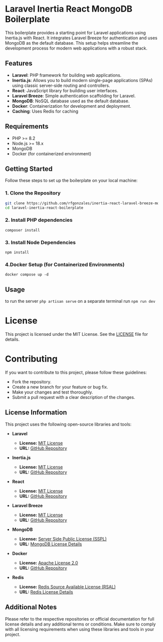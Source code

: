# Laravel Inertia React MongoDB Boilerplate

This boilerplate provides a starting point for Laravel applications using Inertia.js with React. It integrates Laravel Breeze for authentication and uses MongoDB as the default database. This setup helps streamline the development process for modern web applications with a robust stack.

## Features

-   **Laravel**: PHP framework for building web applications.
-   **Inertia.js**: Allows you to build modern single-page applications (SPAs) using classic server-side routing and controllers.
-   **React**: JavaScript library for building user interfaces.
-   **Laravel Breeze**: Simple authentication scaffolding for Laravel.
-   **MongoDB**: NoSQL database used as the default database.
-   **Docker**: Containerization for development and deployment.
-   **Caching**: Uses Redis for caching

## Requirements

-   PHP >= 8.2
-   Node.js >= 18.x
-   MongoDB
-   Docker (for containerized environment)

## Getting Started

Follow these steps to set up the boilerplate on your local machine:

### 1. Clone the Repository

```bash
git clone https://github.com/rfgonzales/inertia-react-laravel-breeze-mongodb-boilerplate.git
cd laravel-inertia-react-boilerplate
```

### 2. Install PHP dependencies

`composer install`

### 3. Install Node Dependencies

`npm install`

### 4.Docker Setup (for Containerized Environments)

`docker compose up -d`

## Usage

to run the server `php artisan serve`
on a separate terminal run `npm run dev`

# License

This project is licensed under the MIT License. See the [LICENSE](LICENSE.md) file for details.

# Contributing

If you want to contribute to this project, please follow these guidelines:

-   Fork the repository.
-   Create a new branch for your feature or bug fix.
-   Make your changes and test thoroughly.
-   Submit a pull request with a clear description of the changes.


## License Information

This project uses the following open-source libraries and tools:

- **Laravel**
  - **License:** [MIT License](https://opensource.org/licenses/MIT)
  - **URL:** [GitHub Repository](https://github.com/laravel/laravel)

- **Inertia.js**
  - **License:** [MIT License](https://opensource.org/licenses/MIT)
  - **URL:** [GitHub Repository](https://github.com/inertiajs/inertia)

- **React**
  - **License:** [MIT License](https://opensource.org/licenses/MIT)
  - **URL:** [GitHub Repository](https://github.com/facebook/react)

- **Laravel Breeze**
  - **License:** [MIT License](https://opensource.org/licenses/MIT)
  - **URL:** [GitHub Repository](https://github.com/laravel/breeze)

- **MongoDB**
  - **License:** [Server Side Public License (SSPL)](https://www.mongodb.com/licensing/server-side-public-license)
  - **URL:** [MongoDB License Details](https://www.mongodb.com/legal/sspl)

- **Docker**
  - **License:** [Apache License 2.0](https://opensource.org/licenses/Apache-2.0)
  - **URL:** [GitHub Repository](https://github.com/docker/docker)

- **Redis**
  - **License:** [Redis Source Available License (RSAL)](https://redis.io/topics/license)
  - **URL:** [Redis License Details](https://redis.io/topics/license)

## Additional Notes

Please refer to the respective repositories or official documentation for full license details and any additional terms or conditions. Make sure to comply with all licensing requirements when using these libraries and tools in your project.

